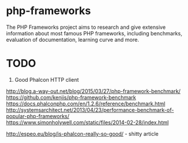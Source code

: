 # php-frameworks
The PHP Frameworks project aims to research and give extensive information about most famous PHP frameworks, including benchmarks, evaluation of documentation, learning curve and more.

# TODO
1. Good Phalcon HTTP client

http://blog.a-way-out.net/blog/2015/03/27/php-framework-benchmark/
https://github.com/kenjis/php-framework-benchmark
https://docs.phalconphp.com/en/1.2.6/reference/benchmark.html
http://systemsarchitect.net/2013/04/23/performance-benchmark-of-popular-php-frameworks/
https://www.simonholywell.com/static/files/2014-02-28/index.html

http://espeo.eu/blog/is-phalcon-really-so-good/ - shitty article
